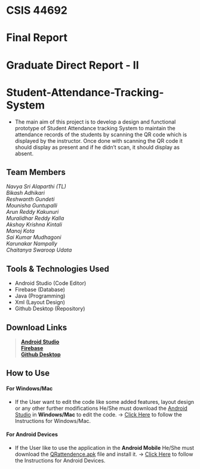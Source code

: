 # CSIS 44692 
# Final Report 
# Graduate Direct Report - II 
# **Student-Attendance-Tracking-System**
- The main aim of this project is to develop a design and functional prototype of Student Attendance tracking System to maintain the attendance records of the students by scanning the QR code which is displayed by the instructor. Once done with scanning the QR code it should display as present and if he didn’t scan, it should display as absent.
## Team Members
*Navya Sri Alaparthi (TL)* <br/>
*Bikash Adhikari* <br/>
*Reshwanth Gundeti* <br/>
*Mounisha Guntupalli* <br/>
*Arun Reddy Kakunuri* <br/>
*Muralidhar Reddy Kalla* <br/>
*Akshay Krishna Kintali* <br/>
*Manoj Kota* <br/>
*Sai Kumar Mudhagoni* <br/> 
*Karunakar Nampally* <br/>
*Chaitanya Swaroop Udata*

## Tools & Technologies Used
- Android Studio (Code Editor)
- Firebase (Database)
- Java (Programming)
- Xml (Layout Design)
- Github Desktop (Repository)

## Download Links
> [**Android Studio**](https://developer.android.com/studio) <br/>
> [**Firebase**](https://firebase.google.com/) <br/>
> [**Github Desktop**](https://desktop.github.com/)

## How to Use
#### For Windows/Mac
- If the User want to edit the code like some added features, layout design or any other further modifications He/She must download the [Android Studio](https://developer.android.com/studio) in **Windows/Mac** to edit the code. 
-> [Click Here]() to follow the Instructions for Windows/Mac.
#### For Android Devices
- If the User like to use the application in the **Android Mobile** He/She must download the [QRattendence.apk]() file and install it.
-> [Click Here]() to follow the Instructions for Android Devices.
